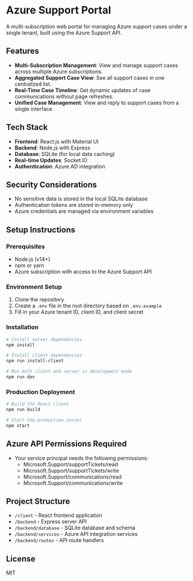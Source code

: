 # Azure Support Portal

A multi-subscription web portal for managing Azure support cases under a single tenant, built using the Azure Support API.

## Features

- **Multi-Subscription Management**: View and manage support cases across multiple Azure subscriptions.
- **Aggregated Support Case View**: See all support cases in one centralized list.
- **Real-Time Case Timeline**: Get dynamic updates of case communications without page refreshes.
- **Unified Case Management**: View and reply to support cases from a single interface.

## Tech Stack

- **Frontend**: React.js with Material UI
- **Backend**: Node.js with Express
- **Database**: SQLite (for local data caching)
- **Real-time Updates**: Socket.IO
- **Authentication**: Azure AD integration

## Security Considerations

- No sensitive data is stored in the local SQLite database
- Authentication tokens are stored in-memory only
- Azure credentials are managed via environment variables

## Setup Instructions

### Prerequisites

- Node.js (v14+)
- npm or yarn
- Azure subscription with access to the Azure Support API

### Environment Setup

1. Clone the repository
2. Create a `.env` file in the root directory based on `.env.example`
3. Fill in your Azure tenant ID, client ID, and client secret

### Installation

```bash
# Install server dependencies
npm install

# Install client dependencies
npm run install-client

# Run both client and server in development mode
npm run dev
```

### Production Deployment

```bash
# Build the React client
npm run build

# Start the production server
npm start
```

## Azure API Permissions Required

- Your service principal needs the following permissions:
  - Microsoft.Support/supportTickets/read
  - Microsoft.Support/supportTickets/write
  - Microsoft.Support/communications/read
  - Microsoft.Support/communications/write

## Project Structure

- `/client` - React frontend application
- `/backend` - Express server API
- `/backend/database` - SQLite database and schema
- `/backend/services` - Azure API integration services
- `/backend/routes` - API route handlers

## License

MIT
